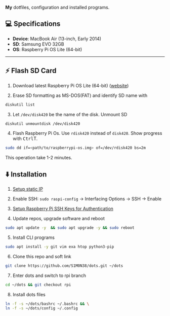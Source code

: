**My** dotfiles, configuration and installed programs.

## :computer: Specifications

- **Device**: MacBook Air (13-inch, Early 2014)
- **SD**: Samsung EVO 32GB  
- **OS**: Raspberry Pi OS Lite (64-bit)
---

## :zap: Flash SD Card

1. Download latest Raspberry Pi OS Lite (64-bit) 
  ([website](https://www.raspberrypi.com/software/operating-systems/#raspberry-pi-os-64-bit))

2. Erase SD formatting as MS-DOS(FAT) and identify SD name with
```bash
diskutil list
```

3. Let `/dev/disk420` be the name of the disk. Unmount SD 
```bash
diskutil unmountdisk /dev/disk420
```

4. Flash Raspberry Pi Os. Use `rdisk420` instead of `disk420`. Show progress with <kbd>Ctrl</kbd>T.
```bash
sudo dd if=<path/to/raspberrypi-os.img> of=/dev/rdisk420 bs=2m
```
This operation take 1-2 minutes.


## :arrow_down: Installation

1. [Setup static IP](https://pimylifeup.com/raspberry-pi-static-ip-address/)

2. Enable SSH: `sudo raspi-config` → Interfacing Options → SSH → Enable

3. [Setup Raspberry Pi SSH Keys for Authentication](https://pimylifeup.com/raspberry-pi-ssh-keys/)

4. Update repos, upgrade software and reboot
```bash
sudo apt update -y  && sudo apt upgrade -y && sudo reboot
```

5. Install CLI programs
```bash
sudo apt install -y git vim exa htop python3-pip
```

6. Clone this repo and soft link
```bash
git clone https://github.com/S1M0N38/dots.git ~/dots
```

7. Enter dots and switch to rpi branch
```bash
cd ~/dots && git checkout rpi
```

8. Install dots files
```bash
ln -f -s ~/dots/bashrc ~/.bashrc && \
ln -f -s ~/dots/config ~/.config
```
